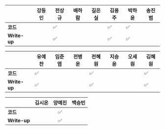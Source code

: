 |              | 강둥인 |        전상규      | 배하람 | 길은실 |      김용주       | 박하윤 | 송진범 |
| ------------ | ------ | ----------------- | ------ | ------ | ---------------- | ------ | ------ |
| **코드**     |        |:white_check_mark:|        |        |:white_check_mark:| :white_check_mark: |        |
| **Write-up** |        |:white_check_mark:|        |        |:white_check_mark:|  :white_check_mark: |        |

|              | 유예찬 | 임준엽 | 전병운 | 전혜원 | 지승윤 | 오세원 | 김혜원 |
| ------------ | ------ | ------ | ------ | ------ | ------ | ------ | ------ |
| **코드**     | :white_check_mark: |        |        |:white_check_mark:|        |        |:white_check_mark:|
| **Write-up** | :white_check_mark: |        |        |:white_check_mark:|        |        |:white_check_mark:|

|              | 김시온 | 양예진 | 백승빈 |
| ------------ | :----: | :----: | :----: |
| **코드**     |        |:white_check_mark:|        |
| **Write-up** |       |:white_check_mark:|        |

